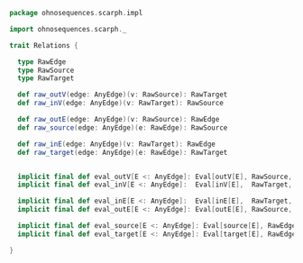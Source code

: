 
```scala
package ohnosequences.scarph.impl

import ohnosequences.scarph._

trait Relations {

  type RawEdge
  type RawSource
  type RawTarget

  def raw_outV(edge: AnyEdge)(v: RawSource): RawTarget
  def raw_inV(edge: AnyEdge)(v: RawTarget): RawSource

  def raw_outE(edge: AnyEdge)(v: RawSource): RawEdge
  def raw_source(edge: AnyEdge)(e: RawEdge): RawSource

  def raw_inE(edge: AnyEdge)(v: RawTarget): RawEdge
  def raw_target(edge: AnyEdge)(e: RawEdge): RawTarget


  implicit final def eval_outV[E <: AnyEdge]: Eval[outV[E], RawSource, RawTarget] = new Eval( morph => raw_outV(morph.relation) )
  implicit final def eval_inV[E <: AnyEdge]:  Eval[inV[E],  RawTarget, RawSource] = new Eval( morph => raw_inV(morph.relation) )

  implicit final def eval_inE[E <: AnyEdge]:  Eval[inE[E],  RawTarget, RawEdge] = new Eval( morph => raw_inE(morph.relation) )
  implicit final def eval_outE[E <: AnyEdge]: Eval[outE[E], RawSource, RawEdge] = new Eval( morph => raw_outE(morph.relation) )

  implicit final def eval_source[E <: AnyEdge]: Eval[source[E], RawEdge, RawSource] = new Eval( morph => raw_source(morph.relation) )
  implicit final def eval_target[E <: AnyEdge]: Eval[target[E], RawEdge, RawTarget] = new Eval( morph => raw_target(morph.relation) )

}

```




[test/scala/ohnosequences/scarph/asserts.scala]: ../../../../../test/scala/ohnosequences/scarph/asserts.scala.md
[test/scala/ohnosequences/scarph/TwitterQueries.scala]: ../../../../../test/scala/ohnosequences/scarph/TwitterQueries.scala.md
[test/scala/ohnosequences/scarph/impl/dummyTest.scala]: ../../../../../test/scala/ohnosequences/scarph/impl/dummyTest.scala.md
[test/scala/ohnosequences/scarph/impl/dummy.scala]: ../../../../../test/scala/ohnosequences/scarph/impl/dummy.scala.md
[test/scala/ohnosequences/scarph/impl/writes.scala]: ../../../../../test/scala/ohnosequences/scarph/impl/writes.scala.md
[test/scala/ohnosequences/scarph/TwitterSchema.scala]: ../../../../../test/scala/ohnosequences/scarph/TwitterSchema.scala.md
[test/scala/ohnosequences/scarph/implicitSearch.scala]: ../../../../../test/scala/ohnosequences/scarph/implicitSearch.scala.md
[test/scala/ohnosequences/scarph/SchemaCreation.scala]: ../../../../../test/scala/ohnosequences/scarph/SchemaCreation.scala.md
[main/scala/ohnosequences/scarph/arities.scala]: ../arities.scala.md
[main/scala/ohnosequences/scarph/schemas.scala]: ../schemas.scala.md
[main/scala/ohnosequences/scarph/predicates.scala]: ../predicates.scala.md
[main/scala/ohnosequences/scarph/package.scala]: ../package.scala.md
[main/scala/ohnosequences/scarph/objects.scala]: ../objects.scala.md
[main/scala/ohnosequences/scarph/impl/distributivity.scala]: distributivity.scala.md
[main/scala/ohnosequences/scarph/impl/tensors.scala]: tensors.scala.md
[main/scala/ohnosequences/scarph/impl/evals.scala]: evals.scala.md
[main/scala/ohnosequences/scarph/impl/category.scala]: category.scala.md
[main/scala/ohnosequences/scarph/impl/biproducts.scala]: biproducts.scala.md
[main/scala/ohnosequences/scarph/impl/relations.scala]: relations.scala.md
[main/scala/ohnosequences/scarph/syntax/package.scala]: ../syntax/package.scala.md
[main/scala/ohnosequences/scarph/syntax/objects.scala]: ../syntax/objects.scala.md
[main/scala/ohnosequences/scarph/syntax/morphisms.scala]: ../syntax/morphisms.scala.md
[main/scala/ohnosequences/scarph/syntax/writes.scala]: ../syntax/writes.scala.md
[main/scala/ohnosequences/scarph/morphisms.scala]: ../morphisms.scala.md
[main/scala/ohnosequences/scarph/tensor.scala]: ../tensor.scala.md
[main/scala/ohnosequences/scarph/axioms.scala]: ../axioms.scala.md
[main/scala/ohnosequences/scarph/isomorphisms.scala]: ../isomorphisms.scala.md
[main/scala/ohnosequences/scarph/writes.scala]: ../writes.scala.md
[main/scala/ohnosequences/scarph/rewrites.scala]: ../rewrites.scala.md
[main/scala/ohnosequences/scarph/biproduct.scala]: ../biproduct.scala.md